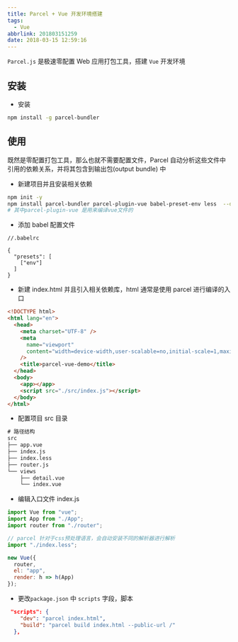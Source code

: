 ```yaml
---
title: Parcel + Vue 开发环境搭建
tags:
  - Vue
abbrlink: 201803151259
date: 2018-03-15 12:59:16
---
```


`Parcel.js` 是极速零配置 Web 应用打包工具，搭建 `Vue` 开发环境

## 安装

- 安装

```bash
npm install -g parcel-bundler
```

## 使用

既然是零配置打包工具，那么也就不需要配置文件，Parcel 自动分析这些文件中引用的依赖关系，并将其包含到输出包(output bundle) 中

- 新建项目并且安装相关依赖

```bash
npm init -y
npm install parcel-bundler parcel-plugin-vue babel-preset-env less  --dev
# 其中parcel-plugin-vue 是用来编译vue文件的
```

- 添加 babel 配置文件

```babel
//.babelrc

{
  "presets": [
    ["env"]
  ]
}
```

- 新建 index.html 并且引入相关依赖库，html 通常是使用 parcel 进行编译的入口

```html
<!DOCTYPE html>
<html lang="en">
  <head>
    <meta charset="UTF-8" />
    <meta
      name="viewport"
      content="width=device-width,user-scalable=no,initial-scale=1,maximum-scale=1,minimum-scale=1"
    />
    <title>parcel-vue-demo</title>
  </head>
  <body>
    <app></app>
    <script src="./src/index.js"></script>
  </body>
</html>
```

- 配置项目 src 目录

```txt
# 路径结构
src
├── app.vue
├── index.js
├── index.less
├── router.js
└── views
    ├── detail.vue
    └── index.vue
```

- 编辑入口文件 index.js

```js
import Vue from "vue";
import App from "./App";
import router from "./router";

// parcel 针对于css预处理语言，会自动安装不同的解析器进行解析
import "./index.less";

new Vue({
  router,
  el: "app",
  render: h => h(App)
});
```

- 更改`package.json` 中 `scripts` 字段，脚本

```json
 "scripts": {
    "dev": "parcel index.html",
    "build": "parcel build index.html --public-url /"
  },

```
